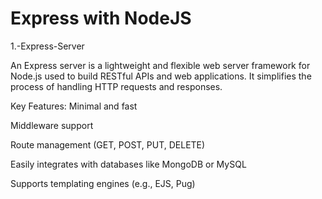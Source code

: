 # Express with NodeJS
1.-Express-Server


An Express server is a lightweight and flexible web server framework for Node.js used to build RESTful APIs and web applications. It simplifies the process of handling HTTP requests and responses.

Key Features:
Minimal and fast

Middleware support

Route management (GET, POST, PUT, DELETE)

Easily integrates with databases like MongoDB or MySQL

Supports templating engines (e.g., EJS, Pug)
